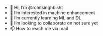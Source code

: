 - 👋 Hi, I’m @rohitsinghbisht
- 👀 I’m interested in machine enhancement
- 🌱 I’m currently learning ML and DL
- 💞️ I’m looking to collaborate on not sure yet
- 📫 How to reach me via mail

<!---
rohitsingh010/rohitsingh010 is a ✨ special ✨ repository because its `README.md` (this file) appears on your GitHub profile.
You can click the Preview link to take a look at your changes.
--->
